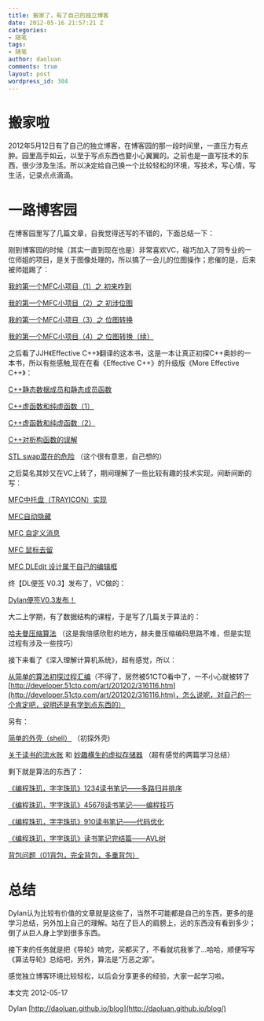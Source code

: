 ```yaml
---
title: 搬家了，有了自己的独立博客
date: 2012-05-16 21:57:21 Z
categories:
- 随笔
tags:
- 随笔
author: daoluan
comments: true
layout: post
wordpress_id: 304
---
```


# 搬家啦


2012年5月12日有了自己的独立博客，在博客园的那一段时间里，一直压力有点肿。园里高手如云，以至于写点东西也要小心翼翼的。之前也是一直写技术的东西，很少涉及生活。所以决定给自己换一个比较轻松的环境，写技术，写心情，写生活，记录点点滴滴。

<!-- more -->


# 一路博客园


在博客园里写了几篇文章，自我觉得还写的不错的，下面总结一下：

刚到博客园的时候（其实一直到现在也是）非常喜欢VC，碰巧加入了同专业的一位师姐的项目，是关于图像处理的，所以搞了一会儿的位图操作；悲催的是，后来被师姐踢了：

[我的第一个MFC小项目（1）之 初来咋到](http://www.cnblogs.com/daoluanxiaozi/archive/2011/11/18/2254755.html)

[我的第一个MFC小项目（2）之 初涉位图](http://www.cnblogs.com/daoluanxiaozi/archive/2011/11/23/2260671.html)

[我的第一个MFC小项目（3）之 位图转换](http://www.cnblogs.com/daoluanxiaozi/archive/2011/12/08/2280453.html)

[我的第一个MFC小项目（4）之 位图转换（续）](http://www.cnblogs.com/daoluanxiaozi/archive/2011/12/20/2295114.html)

之后看了JJH《Effective C++》翻译的这本书，这是一本让真正初探C++奥妙的一本书，所以有些感触,现在在看《Effective C++》的升级版《More Effective C++》：

[C++静态数据成员和静态成员函数](http://www.cnblogs.com/daoluanxiaozi/archive/2011/12/03/2274636.html)

[C++虚函数和纯虚函数（1）](http://www.cnblogs.com/daoluanxiaozi/archive/2011/12/04/2275364.html)

[C++虚函数和纯虚函数（2）](http://www.cnblogs.com/daoluanxiaozi/archive/2011/12/04/2275520.html)

[C++对析构函数的误解](http://www.cnblogs.com/daoluanxiaozi/archive/2011/12/09/2281796.html)

[STL swap潜在的危险](http://www.cnblogs.com/daoluanxiaozi/archive/2011/12/18/2291972.html) （这个很有意思，自己想的）

之后莫名其妙又在VC上转了，期间理解了一些比较有趣的技术实现，间断间断的写：

[MFC中托盘（TRAYICON）实现](http://www.cnblogs.com/daoluanxiaozi/archive/2011/11/12/2246733.html)

[MFC自动隐藏](http://www.cnblogs.com/daoluanxiaozi/archive/2011/11/17/2252599.html)

[MFC 自定义消息](http://www.cnblogs.com/daoluanxiaozi/archive/2012/01/28/2330527.html)

[MFC 鼠标去留](http://www.cnblogs.com/daoluanxiaozi/archive/2012/02/04/2337561.html)

[MFC DLEdit 设计属于自己的编辑框](http://www.cnblogs.com/daoluanxiaozi/archive/2012/02/04/2337016.html)

终【DL便签 V0.3】发布了，VC做的：

[Dylan便签V0.3发布！](http://blog.csdn.net/daoluanxiaozi/article/details/7483269)

大二上学期，有了数据结构的课程，于是写了几篇关于算法的：

[哈夫曼压缩算法](http://www.cnblogs.com/daoluanxiaozi/archive/2011/12/26/2302464.html) （这是我倍感欣慰的地方，赫夫曼压缩编码思路不难，但是实现过程有涉及一些技巧）

接下来看了《深入理解计算机系统》，超有感觉，所以：

[从简单的算法初探过程汇编](http://www.cnblogs.com/daoluanxiaozi/archive/2012/02/08/2340530.html)（不得了，居然被51CTO看中了，一不小心就被转了[http://developer.51cto.com/art/201202/316116.htm](http://developer.51cto.com/art/201202/316116.htm)，怎么说呢，对自己的一个肯定吧，说明还是有学到点东西的）

另有：

[简单的外壳（shell）](http://www.cnblogs.com/daoluanxiaozi/archive/2012/02/23/2365513.html) （初探外壳)

[关于读书的流水账](http://www.cnblogs.com/daoluanxiaozi/archive/2012/03/14/2397033.html) 和 [妙趣横生的虚拟存储器](http://www.cnblogs.com/daoluanxiaozi/archive/2012/03/12/2392281.html) （超有感觉的两篇学习总结）

剩下就是算法的东西了：

[《编程珠玑，字字珠玑》1234读书笔记——多路归并排序](http://www.cnblogs.com/daoluanxiaozi/archive/2012/03/29/2423087.html)

[《编程珠玑，字字珠玑》45678读书笔记——编程技巧](http://www.cnblogs.com/daoluanxiaozi/archive/2012/04/06/2435248.html)

[《编程珠玑，字字珠玑》910读书笔记——代码优化](http://www.cnblogs.com/daoluanxiaozi/archive/2012/04/15/2450134.html)

[《编程珠玑，字字珠玑》读书笔记完结篇——AVL树](http://www.cnblogs.com/daoluanxiaozi/archive/2012/04/26/2471256.html)

[背包问题（01背包，完全背包，多重背包）](http://www.cnblogs.com/daoluanxiaozi/archive/2012/05/06/2486105.html)


# 总结


Dylan认为比较有价值的文章就是这些了，当然不可能都是自己的东西，更多的是学习总结，另外加上自己的理解。站在了巨人的肩膀上，远的东西没有看到多少；倒了从巨人身上学到很多东西。

接下来的任务就是把《导轮》啃完，买都买了，不看就坑我爹了...哈哈，顺便写写《算法导轮》总结吧，另外，算法是“万恶之源”。

感觉独立博客环境比较轻松，以后会分享更多的经验，大家一起学习啦。

本文完 2012-05-17

Dylan [http://daoluan.github.io/blog](http://daoluan.github.io/blog/)
